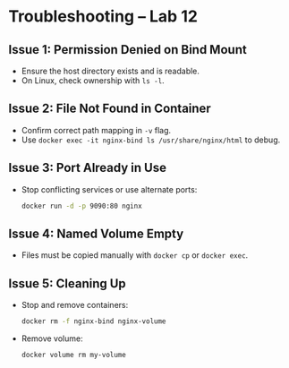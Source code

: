 # Troubleshooting – Lab 12

## Issue 1: Permission Denied on Bind Mount
- Ensure the host directory exists and is readable.
- On Linux, check ownership with `ls -l`.

## Issue 2: File Not Found in Container
- Confirm correct path mapping in `-v` flag.
- Use `docker exec -it nginx-bind ls /usr/share/nginx/html` to debug.

## Issue 3: Port Already in Use
- Stop conflicting services or use alternate ports:
  ```bash
  docker run -d -p 9090:80 nginx
  ```

## Issue 4: Named Volume Empty
- Files must be copied manually with `docker cp` or `docker exec`.

## Issue 5: Cleaning Up
- Stop and remove containers:
  ```bash
  docker rm -f nginx-bind nginx-volume
  ```
- Remove volume:
  ```bash
  docker volume rm my-volume
  ```
